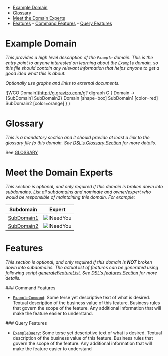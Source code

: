 <!-- TOC depthFrom:1 depthTo:6 withLinks:1 updateOnSave:1 orderedList:0 -->

- [Example Domain](#example-domain)
- [Glossary](#glossary)
- [Meet the Domain Experts](#meet-the-domain-experts)
- [Features](#features)
		- [Command Features](#command-features)
		- [Query Features](#query-features)

<!-- /TOC -->

# Example Domain
_This provides a high level description of the `Example` domain. This is the entry point to anyone interested on learning about the `Example` domain, so this file should contain any relevant information  that helps anyone to get a good idea what this is about._

_Optionally use graphs and links to external documents._

![WCO Domain](http://g.gravizo.com/g?
  digraph G {
      Domain -> {SubDomain1 SubDomain2}
      Domain [shape=box]
      SubDomain1 [color=red]
      SubDomain2 [color=orange]
  }
)

# Glossary
_This is a mandatory section and it should provide at least a link to the glossary file fo this domain. See [DSL's Glossary Section](../DSL.md#glossary-files) for more details._

See [GLOSSARY](GLOSSARY.md)

# Meet the Domain Experts
_This section is optional, and only required if this domain is broken down into subdomains. List all subdomains and nominate and owner/expert who would be responsible of maintaining this domain. For example:_

| Subdomain    | Expert      |
|--------------|-------------|
| [SubDomain1] | ![INeedYou] |
| [SubDomain2] | ![INeedYou] |

[SubDomain1]: SubDomain1/README.md "Sub Domain 1"
[SubDomain2]: SubDomain2/README.md "Sub Domain 1"
[INeedYou]: http://www.beavercreek.k12.oh.us/cms/lib5/OH01000456/Centricity/Domain/30/landmarks_symbols/images/uncle_sam1.png "I Need You"

# Features
_This section is optional, and only required if this domain is **NOT** broken down into subdomains. The actual list of features can be generated using following script [generateFeatureList](../utils/generateFeatureList.sh). See [DSL's features Section](../DSL.md#feature-files) for more details._

### Command Features
 * [`ExampleCommand`](feature/command/ExampleCommand.feature):  Some terse yet descriptive text of what is desired. Textual description of the business value of this feature. Business rules that govern the scope of the feature. Any additional information that will make the feature easier to understand.

### Query Features
 * [`ExampleQuery`](feature/query/ExampleQuery.feature):  Some terse yet descriptive text of what is desired. Textual description of the business value of this feature. Business rules that govern the scope of the feature. Any additional information that will make the feature easier to understand
